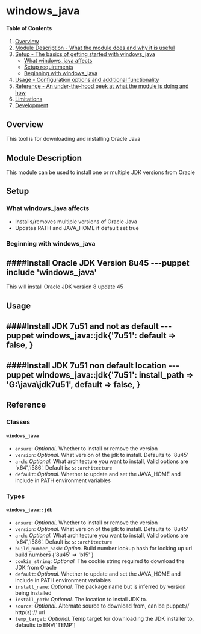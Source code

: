 # windows_java

#### Table of Contents

1. [Overview](#overview)
2. [Module Description - What the module does and why it is useful](#module-description)
3. [Setup - The basics of getting started with windows_java](#setup)
    * [What windows_java affects](#what-windows_java-affects)
    * [Setup requirements](#setup-requirements)
    * [Beginning with windows_java](#beginning-with-windows_java)
4. [Usage - Configuration options and additional functionality](#usage)
5. [Reference - An under-the-hood peek at what the module is doing and how](#reference)
6. [Limitations](#limitations)
7. [Development](#development)

## Overview

This tool is for downloading and installing Oracle Java

## Module Description

This module can be used to install one or multiple JDK versions from Oracle

## Setup

### What windows_java affects

* Installs/removes multiple versions of Oracle Java
* Updates PATH and JAVA_HOME if default set true

### Beginning with windows_java

####Install Oracle JDK Version 8u45
---puppet
 include 'windows_java'
---
 This will install Oracle JDK version 8 update 45

## Usage

####Install JDK 7u51 and not as default
---puppet
windows_java::jdk{'7u51':
  default => false,
}
---

####Install JDK 7u51 non default location
---puppet
windows_java::jdk{'7u51':
  install_path => 'G:\java\jdk7u51',
  default      => false,
}
---

## Reference

### Classes

#### `windows_java`

* `ensure`: *Optional.* Whether to install or remove the version
* `version`: *Optional.* What version of the jdk to install.  Defaults to '8u45'
* `arch`: *Optional.* What architecture you want to install, Valid options are 'x64','i586'.  Default is: `$::architecture`
* `default`: *Optional.* Whether to update and set the JAVA_HOME and include in PATH environment variables

### Types

#### `windows_java::jdk`

* `ensure`: *Optional.* Whether to install or remove the version
* `version`: *Optional.* What version of the jdk to install.  Defaults to '8u45'
* `arch`: *Optional.* What architecture you want to install, Valid options are 'x64','i586'.  Default is: `$::architecture`
* `build_number_hash`: *Option.* Build number lookup hash for looking up url build numbers {'8u45' => 'b15' }
* `cookie_string`: *Optional.* The cookie string required to download the JDK from Oracle
* `default`: *Optional.* Whether to update and set the JAVA_HOME and include in PATH environment variables
* `install_name`: *Optional.* The package name but is inferred by version being installed
* `install_path`: *Optional.* The location to install JDK to.
* `source`: *Optional.* Alternate source to download from, can be puppet:// http(s):// url
* `temp_target`: *Optional.* Temp target for downloading the JDK installer to, defaults to ENV['TEMP']

